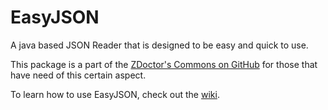 # EasyJSON
A java based JSON Reader that is designed to be easy and quick to use.

This package is a part of the [ZDoctor's Commons on GitHub](https://github.com/Z-Doctor/ZDoctorsCommons) for those that have need of this certain aspect.

To learn how to use EasyJSON, check out the [wiki](https://github.com/Z-Doctor/EasyJSON/wiki).
